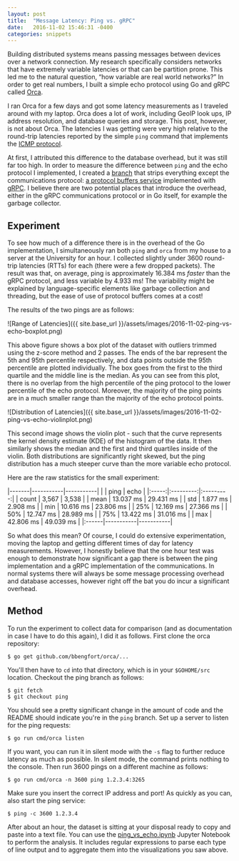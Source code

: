 ```yaml
---
layout: post
title:  "Message Latency: Ping vs. gRPC"
date:   2016-11-02 15:46:31 -0400
categories: snippets
---
```


Building distributed systems means passing messages between devices over a network connection. My research specifically considers networks that have extremely variable latencies or that can be partition prone. This led me to the natural question, &ldquo;how variable are real world networks?&rdquo; In order to get real numbers, I built a simple echo protocol using Go and gRPC called [Orca](https://github.com/bbengfort/orca).

I ran Orca for a few days and got some latency measurements as I traveled around with my laptop. Orca does a lot of work, including GeoIP look ups, IP address resolution, and database queries and storage. This post, however, is not about Orca. The latencies I was getting were very high relative to the round-trip latencies reported by the simple `ping` command that implements the [ICMP protocol](https://en.wikipedia.org/wiki/Internet_Control_Message_Protocol).

At first, I attributed this difference to the database overhead, but it was still far too high. In order to measure the difference between `ping` and the echo protocol I implemented, I created a [branch](https://github.com/bbengfort/orca/tree/ping) that strips everything except the communications protocol: [a protocol buffers service](https://developers.google.com/protocol-buffers/docs/proto3#services) implemented with [gRPC](https://github.com/grpc/grpc). I believe there are two potential places that introduce the overhead, either in the gRPC communications protocol or in Go itself, for example the garbage collector.

## Experiment

To see how much of a difference there is in the overhead of the Go implementation, I simultaneously ran both `ping` and `orca` from my house to a server at the University for an hour. I collected slightly under 3600 round-trip latencies (RTTs) for each (there were a few dropped packets). The result was that, on average, ping is approximately 16.384 ms _faster_ than the gRPC protocol, and less variable by 4.933 ms! The variability might be explained by language-specific elements like garbage collection and threading,
but the ease of use of protocol buffers comes at a cost!

The results of the two pings are as follows:

![Range of Latencies]({{ site.base_url }}/assets/images/2016-11-02-ping-vs-echo-boxplot.png)

This above figure shows a box plot of the dataset with outliers trimmed using the z-score method and 2 passes. The ends of the bar represent the 5th and 95th percentile respectively, and data points outside the 95th percentile are plotted individually. The box goes from the first to the third quartile and the middle line is the median. As you can see from this plot, there is no overlap from the high percentile of the ping protocol to the lower percentile of the echo protocol. Moreover, the majority of the ping points are in a much smaller range than the majority of the echo protocol points.

![Distribution of Latencies]({{ site.base_url }}/assets/images/2016-11-02-ping-vs-echo-violinplot.png)

This second image shows the violin plot - such that the curve represents the kernel density estimate (KDE) of the histogram of the data. It then similarly shows the median and the first and third quartiles inside of the violin. Both distributions are significantly right skewed, but the ping distribution has a much steeper curve than the more variable echo protocol.

Here are the raw statistics for the small experiment:

|-------|-----------|-----------|
|       | ping      | echo      |
|:-----:|:---------:|:---------:|
| count | 3,567     | 3,538     |
| mean  | 13.037 ms | 29.431 ms |
| std   |  1.877 ms |  2.908 ms |
| min   | 10.616 ms | 23.806 ms |
| 25%   | 12.169 ms | 27.366 ms |
| 50%   | 12.747 ms | 28.989 ms |
| 75%   | 13.422 ms | 31.016 ms |
| max   | 42.806 ms | 49.039 ms |
|:------|-----------|-----------|

So what does this mean? Of course, I could do extensive experimentation, moving the laptop and getting different times of day for latency measurements. However, I honestly believe that the one hour test was enough to demonstrate how significant a gap there is between the ping implementation and a gRPC implementation of the communications. In normal systems there will always be some message processing overhead and database accesses, however right off the bat you do incur a significant overhead.

## Method

To run the experiment to collect data for comparison (and as documentation in case I have to do this again), I did it as follows. First clone the orca repository:

    $ go get github.com/bbengfort/orca/...

You'll then have to `cd` into that directory, which is in your `$GOHOME/src` location. Checkout the ping branch as follows:

    $ git fetch
    $ git checkout ping

You should see a pretty significant change in the amount of code and the README should indicate you're in the `ping` branch. Set up a server to listen for the ping requests:

    $ go run cmd/orca listen

If you want, you can run it in silent mode with the `-s` flag to further reduce latency as much as possible. In silent mode, the command prints nothing to the console. Then run 3600 pings on a different machine as follows:

    $ go run cmd/orca -n 3600 ping 1.2.3.4:3265

Make sure you insert the correct IP address and port! As quickly as you can, also start the ping service:

    $ ping -c 3600 1.2.3.4

After about an hour, the dataset is sitting at your disposal ready to copy and paste into a text file. You can use the [ping_vs_echo.ipynb](https://github.com/bbengfort/orca-analysis/blob/master/notebooks/ping_vs_echo.ipynb) Jupyter Notebook to perform the analysis. It includes regular expressions to parse each type of line output and to aggregate them into the visualizations you saw above.
